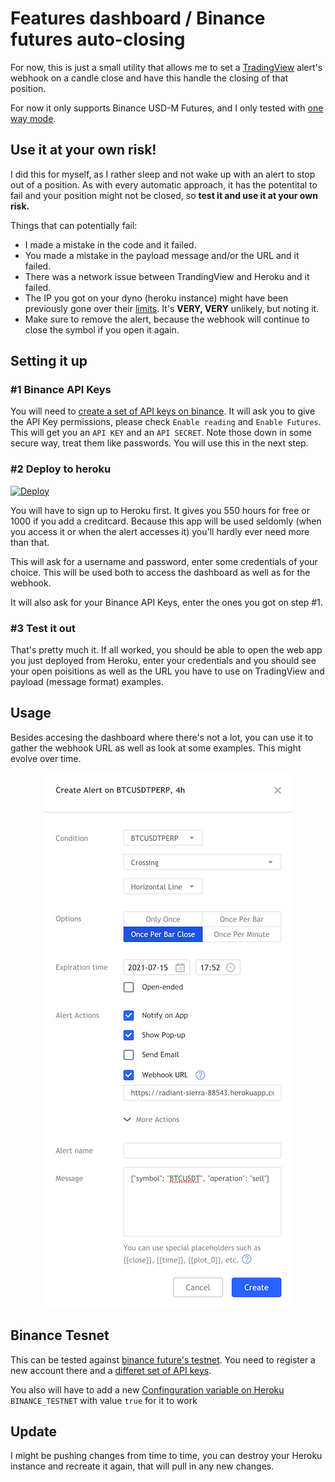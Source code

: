# Features dashboard / Binance futures auto-closing

For now, this is just a small utility that allows me to set a [TradingView](https://www.tradingview.com/) alert's webhook on a candle close and have this handle the closing of that position.

For now it only supports Binance USD-M Futures, and I only tested with [one way mode](https://www.binance.com/en/support/faq/360041513552).

## Use it at your own risk!

I did this for myself, as I rather sleep and not wake up with an alert to stop out of a position. As with every automatic approach, it has the potentital to fail and your position might not be closed, so **test it and use it at your own risk.**

Things that can potentially fail:

- I made a mistake in the code and it failed.
- You made a mistake in the payload message and/or the URL and it failed.
- There was a network issue between TrandingView and Heroku and it failed.
- The IP you got on your dyno (heroku instance) might have been previously gone over their [limits](https://www.binance.com/en/support/faq/360004492232). It's **VERY, VERY** unlikely, but noting it.
- Make sure to remove the alert, because the webhook will continue to close the symbol if you open it again.

## Setting it up

### #1 Binance API Keys

 You will need to [create a set of API keys on binance](https://www.binance.com/en/support/faq/360002502072). It will ask you to give the API Key permissions, please check `Enable reading` and `Enable Futures`. This will get you an `API KEY` and an `API SECRET`. Note those down in some secure way, treat them like passwords. You will use this in the next step.

### #2 Deploy to heroku

[![Deploy](https://www.herokucdn.com/deploy/button.svg)](https://heroku.com/deploy?template=https://github.com/hanoii/binance-futures)

You will have to sign up to Heroku first. It gives you 550 hours for free or 1000 if you add a creditcard. Because this app will be used seldomly (when you access it or when the alert accesses it) you'll hardly ever need more than that.

This will ask for a username and password, enter some credentials of your choice. This will be used both to access the dashboard as well as for the webhook.

It will also ask for your Binance API Keys, enter the ones you got on step #1.

### #3 Test it out

That's pretty much it. If all worked, you should be able to open the web app you just deployed from Heroku, enter your credentials and you should see your open poisitions as well as the URL you have to use on TradingView and payload (message format) examples.

## Usage

Besides accesing the dashboard where there's not a lot, you can use it to gather the webhook URL as well as look at some examples. This might evolve over time.

<p align="center">
  <img width="400" src="https://raw.githubusercontent.com/hanoii/binance-futures/main/docs/images/tvexample.png">
</p>

## Binance Tesnet

This can be tested against [binance future's testnet](https://testnet.binancefuture.com/). You need to register a new account there and a [differet set of API keys](https://dev.binance.vision/t/binance-testnet-environments/99).

You also will have to add a new [Confinguration variable on Heroku](https://devcenter.heroku.com/articles/config-vars) `BINANCE_TESTNET` with value `true` for it to work

## Update

I might be pushing changes from time to time, you can destroy your Heroku instance and recreate it again, that will pull in any new changes.
